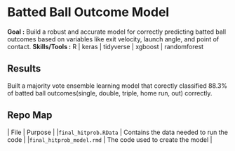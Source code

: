 # Batted Ball Outcome Model

**Goal :** Build a robust and accurate model for correctly predicting batted ball outcomes based on variables like exit velocity, launch angle, and point of contact.
**Skills/Tools :** R | keras | tidyverse | xgboost | randomforest 

## Results
Built a majority vote ensemble learning model that corectly classified 88.3% of batted ball outcomes(single, double, triple, home run, out) correctly.

## Repo Map
|      File                   |               Purpose                    |
|`final_hitprob.RData`        | Contains the data needed to run the code |
|`final_hitprob_model.rmd`    | The code used to create the model        |
